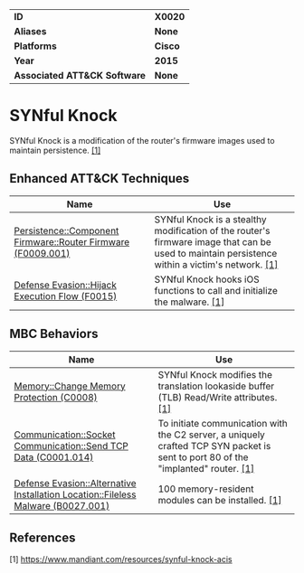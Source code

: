 
<table>
<tr>
<td><b>ID</b></td>
<td><b>X0020</b></td>
</tr>
<tr>
<td><b>Aliases</b></td>
<td><b>None</b></td>
</tr>
<tr>
<td><b>Platforms</b></td>
<td><b>Cisco</b></td>
</tr>
<tr>
<td><b>Year</b></td>
<td><b>2015</b></td>
</tr>
<tr>
<td><b>Associated ATT&CK Software</b></td>
<td><b>None</b></td>
</tr>
</table>


# SYNful Knock

SYNful Knock is a modification of the router's firmware images used to maintain persistence. [[1]](#1)


## Enhanced ATT&CK Techniques

|Name|Use|
|---|---|
|[Persistence::Component Firmware::Router Firmware (F0009.001)](../persistence/component-firmware.md)|SYNful Knock is a stealthy modification of the router's firmware image that can be used to maintain persistence within a victim's network. [[1]](#1)|
|[Defense Evasion::Hijack Execution Flow (F0015)](../defense-evasion/hijack-execution-flow.md)|SYNful Knock hooks iOS functions to call and initialize the malware. [[1]](#1)|


## MBC Behaviors

|Name|Use|
|---|---|
|[Memory::Change Memory Protection (C0008)](../micro-behaviors/memory/change-memory-protection.md)|SYNful Knock modifies the translation lookaside buffer (TLB) Read/Write attributes. [[1]](#1)|
|[Communication::Socket Communication::Send TCP Data (C0001.014)](../micro-behaviors/communication/socket-communication.md)|To initiate communication with the C2 server, a uniquely crafted TCP SYN packet is sent to port 80 of the "implanted" router. [[1]](#1)|
|[Defense Evasion::Alternative Installation Location::Fileless Malware (B0027.001)](../defense-evasion/alternative-installation-location.md)|100 memory-resident modules can be installed. [[1]](#1)|


## References

<a name="1">[1]</a> https://www.mandiant.com/resources/synful-knock-acis
